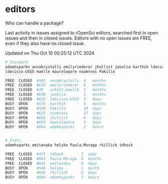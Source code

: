 # editors

Who can handle a package?

Last activity in issues assigned to rOpenSci editors, searched first in open
issues and then in closed issues. Editors with no open issues are FREE, even if
they also have no closed issue.


Updated on Thu Oct 10 00:25:12 UTC 2024

```bash
# Standard
adamhsparks annakrystalli emilyriederer jhollist jooolia karthik ldecicco
ldecicco-USGS maelle maurolepore noamross Pakillo

FREE  CLOSED  #502  annakrystalli  8   months
FREE  CLOSED  #619  emilyriederer  6   months
FREE  CLOSED  #39   sckott,maelle  2   months
FREE  CLOSED  #648  jooolia        2   months
FREE  CLOSED  #625  ldecicco-USGS  2   days
BUSY  OPEN    #575  karthik        4   months
BUSY  OPEN    #599  Pakillo        19  days
BUSY  OPEN    #615  noamross       17  days
BUSY  OPEN    #658  jhollist       6   days
BUSY  OPEN    #659  maurolepore    3   days
BUSY  OPEN    #664  adamhsparks    2   hours


# Stats
adamhsparks emitanaka helske Paula-Moraga rkillick tdhock

FREE  CLOSED  #475  tdhock        1  year
FREE  CLOSED  #603  Paula-Moraga  6  months
FREE  CLOSED  #642  emitanaka     6  days
BUSY  OPEN    #546  helske        1  month
BUSY  OPEN    #626  rkillick      6  days
BUSY  OPEN    #664  adamhsparks   2  hours
```
